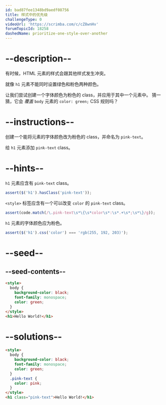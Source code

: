 ```yaml
---
id: bad87fee1348bd9aedf08756
title: 样式中的优先级
challengeType: 0
videoUrl: 'https://scrimba.com/c/cZ8wnHv'
forumTopicId: 18258
dashedName: prioritize-one-style-over-another
---
```


# --description--

有时候，HTML 元素的样式会跟其他样式发生冲突。

就像 `h1` 元素不能同时设置绿色和粉色两种颜色。

让我们尝试创建一个字体颜色为粉色的 class，并应用于其中一个元素中。 猜一猜，它会 _覆盖_ `body` 元素的 `color: green;` CSS 规则吗？

# --instructions--

创建一个能将元素的字体颜色改为粉色的 class，并命名为 `pink-text`。

给 `h1` 元素添加 `pink-text` class。

# --hints--

`h1` 元素应含有 `pink-text` class。

```js
assert($('h1').hasClass('pink-text'));
```

`<style>` 标签应含有一个可以改变 `color` 的 `pink-text` class。

```js
assert(code.match(/\.pink-text\s*\{\s*color\s*:\s*.+\s*;\s*\}/g));
```

`h1` 元素的字体颜色应为粉色。

```js
assert($('h1').css('color') === 'rgb(255, 192, 203)');
```

# --seed--

## --seed-contents--

```html
<style>
  body {
    background-color: black;
    font-family: monospace;
    color: green;
  }
</style>
<h1>Hello World!</h1>
```

# --solutions--

```html
<style>
  body {
    background-color: black;
    font-family: monospace;
    color: green;
  }
  .pink-text {
    color: pink;
  }
</style>
<h1 class="pink-text">Hello World!</h1>
```
